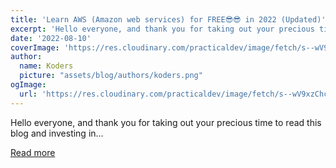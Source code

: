 ```yaml
---
title: 'Learn AWS (Amazon web services) for FREE😎😎 in 2022 (Updated)'
excerpt: 'Hello everyone, and thank you for taking out your precious time to read this blog and investing in...'
date: '2022-08-10'
coverImage: 'https://res.cloudinary.com/practicaldev/image/fetch/s--wV9xzChc--/c_imagga_scale,f_auto,fl_progressive,h_420,q_auto,w_1000/https://dev-to-uploads.s3.amazonaws.com/uploads/articles/69mcm55msfsulqsubi30.png'
author:
  name: Koders
  picture: "assets/blog/authors/koders.png"
ogImage:
  url: 'https://res.cloudinary.com/practicaldev/image/fetch/s--wV9xzChc--/c_imagga_scale,f_auto,fl_progressive,h_420,q_auto,w_1000/https://dev-to-uploads.s3.amazonaws.com/uploads/articles/69mcm55msfsulqsubi30.png'
---
```


Hello everyone, and thank you for taking out your precious time to read this blog and investing in...

[Read more](https://dev.to/tanmaygi/learn-aws-amazon-web-services-for-free-in-2022-updated-4m0a)
